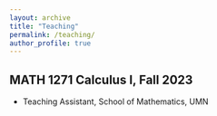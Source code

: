 ```yaml
---
layout: archive
title: "Teaching"
permalink: /teaching/
author_profile: true
---
```


## MATH 1271 Calculus I, Fall 2023
- Teaching Assistant, School of Mathematics, UMN
